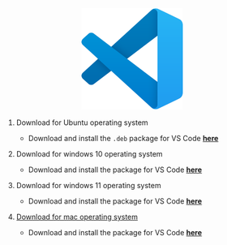 <!-- markdownlint-disable -->
<p align="center">
  <img src="../Assets/vscode.svg">
</p>


1. Download for Ubuntu operating system
    - Download and install the `.deb` package for VS Code **[here](https://code.visualstudio.com/)**






2. Download for windows 10 operating system
    - Download and install the package for VS Code **[here](https://code.visualstudio.com/)**






3. Download for windows 11 operating system
    - Download and install the package for VS Code **[here](https://code.visualstudio.com/)**

































4. [Download for mac operating system](./#)
    - Download and install the package for VS Code **[here](https://code.visualstudio.com/)**


